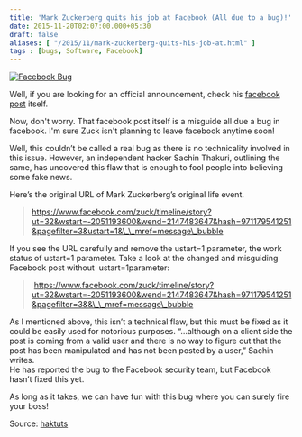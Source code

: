 ```yaml
---
title: 'Mark Zuckerberg quits his job at Facebook (All due to a bug)!'
date: 2015-11-20T02:07:00.000+05:30
draft: false
aliases: [ "/2015/11/mark-zuckerberg-quits-his-job-at.html" ]
tags : [bugs, Software, Facebook]
---
```


  

[![Facebook Bug](http://2.bp.blogspot.com/-r23hhv1Dd8U/Vk4xO7U3EtI/AAAAAAAAC4c/oaO1ChoqO2A/s640/facebook-mark-zuckerberg-leaves-quits-job-bug.jpg "Mark Zuckerberg Left Job at Facebook")](http://2.bp.blogspot.com/-r23hhv1Dd8U/Vk4xO7U3EtI/AAAAAAAAC4c/oaO1ChoqO2A/s1600/facebook-mark-zuckerberg-leaves-quits-job-bug.jpg)

  
Well, if you are looking for an official announcement, check his [facebook post](https://www.facebook.com/zuck/timeline/story?ut=32&wstart=-2051193600&wend=2147483647&hash=971179541251&pagefilter=3&&__mref=message_bubble) itself.  
  
Now, don't worry. That facebook post itself is a misguide all due a bug in facebook. I'm sure Zuck isn't planning to leave facebook anytime soon!  
  
Well, this couldn’t be called a real bug as there is no technicality involved in this issue. However, an independent hacker Sachin Thakuri, outlining the same, has uncovered this flaw that is enough to fool people into believing some fake news.  
  
Here’s the original URL of Mark Zuckerberg’s original life event.  
  

> https://www.facebook.com/zuck/timeline/story?ut=32&wstart=-2051193600&wend=2147483647&hash=971179541251&pagefilter=3&ustart=1&\_\_mref=message\_bubble

  
If you see the URL carefully and remove the ustart=1 parameter, the work status of ustart=1 parameter. Take a look at the changed and misguiding Facebook post without  ustart=1parameter:  

>  https://www.facebook.com/zuck/timeline/story?ut=32&wstart=-2051193600&wend=2147483647&hash=971179541251&pagefilter=3&&\_\_mref=message\_bubble

As I mentioned above, this isn’t a technical flaw, but this must be fixed as it could be easily used for notorious purposes. “…although on a client side the post is coming from a valid user and there is no way to figure out that the post has been manipulated and has not been posted by a user,” Sachin writes.  
He has reported the bug to the Facebook security team, but Facebook hasn’t fixed this yet.  
  
As long as it takes, we can have fun with this bug where you can surely fire your boss!  
  
Source: [haktuts](http://www.haktuts.in/2015/11/mark-zuckerberg-quits-his-job-at-facebook.html)